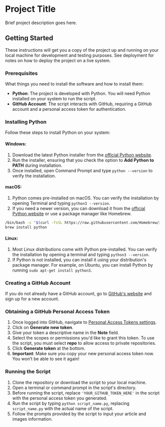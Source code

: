# Project Title

Brief project description goes here.

## Getting Started

These instructions will get you a copy of the project up and running on your local machine for development and testing purposes. See deployment for notes on how to deploy the project on a live system.

### Prerequisites

What things you need to install the software and how to install them:

- **Python**: The project is developed with Python. You will need Python installed on your system to run the script.
- **GitHub Account**: The script interacts with GitHub, requiring a GitHub account and a personal access token for authentication.

### Installing Python

Follow these steps to install Python on your system:

#### Windows:

1. Download the latest Python installer from the [official Python website](https://www.python.org/downloads/windows/).
2. Run the installer, ensuring that you check the option to **Add Python to PATH** during installation.
3. Once installed, open Command Prompt and type `python --version` to verify the installation.

#### macOS:

1. Python comes pre-installed on macOS. You can verify the installation by opening Terminal and typing `python3 --version`.
2. If you need a newer version, you can download it from the [official Python website](https://www.python.org/downloads/macos/) or use a package manager like Homebrew.
```sh
/bin/bash -c "$(curl -fsSL https://raw.githubusercontent.com/Homebrew/install/HEAD/install.sh)"
brew install python
```


#### Linux:

1. Most Linux distributions come with Python pre-installed. You can verify the installation by opening a terminal and typing `python3 --version`.
2. If Python is not installed, you can install it using your distribution's package manager. For example, on Ubuntu, you can install Python by running `sudo apt-get install python3`.

### Creating a GitHub Account

If you do not already have a GitHub account, go to [GitHub's website](https://github.com/) and sign up for a new account.

### Obtaining a GitHub Personal Access Token

1. Once logged into GitHub, navigate to [Personal Access Tokens settings](https://github.com/settings/tokens).
2. Click on **Generate new token**.
3. Give your token a descriptive name in the **Note** field.
4. Select the scopes or permissions you'd like to grant this token. To use the script, you must select **repo** to allow access to private repositories.
5. Click **Generate token** at the bottom.
6. **Important**: Make sure you copy your new personal access token now. You won’t be able to see it again!

### Running the Script

1. Clone the repository or download the script to your local machine.
2. Open a terminal or command prompt in the script's directory.
3. Before running the script, replace `'YOUR_GITHUB_TOKEN_HERE'` in the script with the personal access token you generated.
4. Run the script by typing `python script_name.py`, replacing `script_name.py` with the actual name of the script.
5. Follow the prompts provided by the script to input your article and images information.
